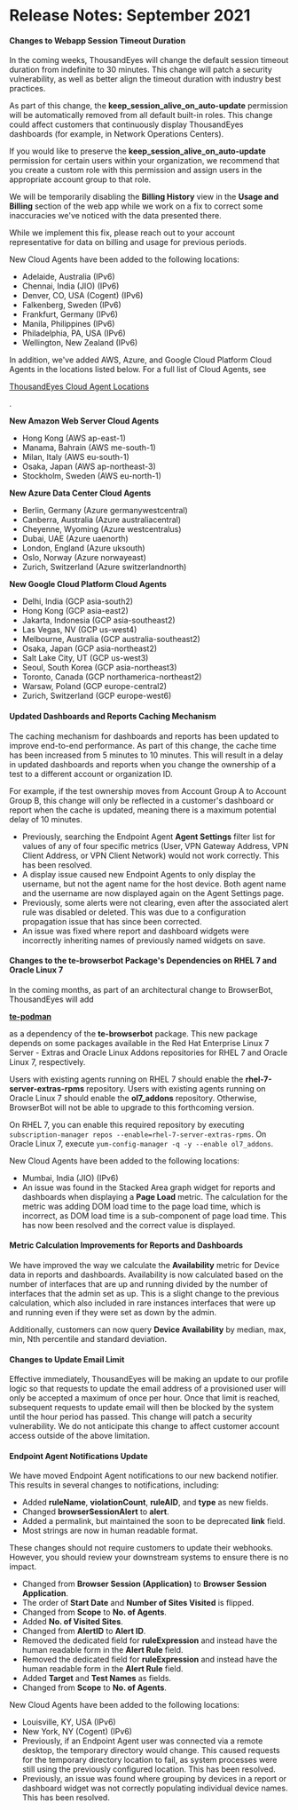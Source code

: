 # Release Notes: September 2021

#### Changes to Webapp Session Timeout Duration <a href="#changes-to-webapp-session-timeout-duration" id="changes-to-webapp-session-timeout-duration"></a>

In the coming weeks, ThousandEyes will change the default session timeout duration from indefinite to 30 minutes. This change will patch a security vulnerability, as well as better align the timeout duration with industry best practices.

As part of this change, the **keep\_session\_alive\_on\_auto-update** permission will be automatically removed from all default built-in roles. This change could affect customers that continuously display ThousandEyes dashboards (for example, in Network Operations Centers).

If you would like to preserve the **keep\_session\_alive\_on\_auto-update** permission for certain users within your organization, we recommend that you create a custom role with this permission and assign users in the appropriate account group to that role.

We will be temporarily disabling the **Billing History** view in the **Usage and Billing** section of the web app while we work on a fix to correct some inaccuracies we've noticed with the data presented there.

While we implement this fix, please reach out to your account representative for data on billing and usage for previous periods.

New Cloud Agents have been added to the following locations:

* Adelaide, Australia (IPv6)
* Chennai, India (JIO) (IPv6)
* Denver, CO, USA (Cogent) (IPv6)
* Falkenberg, Sweden (IPv6)
* Frankfurt, Germany (IPv6)
* Manila, Philippines (IPv6)
* Philadelphia, PA, USA (IPv6)
* Wellington, New Zealand (IPv6)

In addition, we've added AWS, Azure, and Google Cloud Platform Cloud Agents in the locations listed below. For a full list of Cloud Agents, see

[ThousandEyes Cloud Agent Locations](https://www.thousandeyes.com/product/cloud-agents)

.

**New Amazon Web Server Cloud Agents**

* Hong Kong (AWS ap-east-1)
* Manama, Bahrain (AWS me-south-1)
* Milan, Italy (AWS eu-south-1)
* Osaka, Japan (AWS ap-northeast-3)
* Stockholm, Sweden (AWS eu-north-1)

**New Azure Data Center Cloud Agents**

* Berlin, Germany (Azure germanywestcentral)
* Canberra, Australia (Azure australiacentral)
* Cheyenne, Wyoming (Azure westcentralus)
* Dubai, UAE (Azure uaenorth)
* London, England (Azure uksouth)
* Oslo, Norway (Azure norwayeast)
* Zurich, Switzerland (Azure switzerlandnorth)

**New Google Cloud Platform Cloud Agents**

* Delhi, India (GCP asia-south2)
* Hong Kong (GCP asia-east2)
* Jakarta, Indonesia (GCP asia-southeast2)
* Las Vegas, NV (GCP us-west4)
* Melbourne, Australia (GCP australia-southeast2)
* Osaka, Japan (GCP asia-northeast2)
* Salt Lake City, UT (GCP us-west3)
* Seoul, South Korea (GCP asia-northeast3)
* Toronto, Canada (GCP northamerica-northeast2)
* Warsaw, Poland (GCP europe-central2)
* Zurich, Switzerland (GCP europe-west6)

#### Updated Dashboards and Reports Caching Mechanism <a href="#updated-dashboards-and-reports-caching-mechanism" id="updated-dashboards-and-reports-caching-mechanism"></a>

The caching mechanism for dashboards and reports has been updated to improve end-to-end performance. As part of this change, the cache time has been increased from 5 minutes to 10 minutes. This will result in a delay in updated dashboards and reports when you change the ownership of a test to a different account or organization ID.

For example, if the test ownership moves from Account Group A to Account Group B, this change will only be reflected in a customer's dashboard or report when the cache is updated, meaning there is a maximum potential delay of 10 minutes.

* Previously, searching the Endpoint Agent **Agent Settings** filter list for values of any of four specific metrics (User, VPN Gateway Address, VPN Client Address, or VPN Client Network) would not work correctly. This has been resolved.
* A display issue caused new Endpoint Agents to only display the username, but not the agent name for the host device. Both agent name and the username are now displayed again on the Agent Settings page.
* Previously, some alerts were not clearing, even after the associated alert rule was disabled or deleted. This was due to a configuration propagation issue that has since been corrected.
* An issue was fixed where report and dashboard widgets were incorrectly inheriting names of previously named widgets on save.

#### Changes to the te-browserbot Package's Dependencies on RHEL 7 and Oracle Linux 7 <a href="#changes-to-the-te-browserbot-packages-dependencies-on-rhel-7-and-oracle-linux-7" id="changes-to-the-te-browserbot-packages-dependencies-on-rhel-7-and-oracle-linux-7"></a>

In the coming months, as part of an architectural change to BrowserBot, ThousandEyes will add

[**te-podman**](https://podman.io/)

as a dependency of the **te-browserbot** package. This new package depends on some packages available in the Red Hat Enterprise Linux 7 Server - Extras and Oracle Linux Addons repositories for RHEL 7 and Oracle Linux 7, respectively.

Users with existing agents running on RHEL 7 should enable the **rhel-7-server-extras-rpms** repository. Users with existing agents running on Oracle Linux 7 should enable the **ol7\_addons** repository. Otherwise, BrowserBot will not be able to upgrade to this forthcoming version.

On RHEL 7, you can enable this required repository by executing `subscription-manager repos --enable=rhel-7-server-extras-rpms`. On Oracle Linux 7, execute `yum-config-manager -q -y --enable ol7_addons`.

New Cloud Agents have been added to the following locations:

* Mumbai, India (JIO) (IPv6)
* An issue was found in the Stacked Area graph widget for reports and dashboards when displaying a **Page Load** metric. The calculation for the metric was adding DOM load time to the page load time, which is incorrect, as DOM load time is a sub-component of page load time. This has now been resolved and the correct value is displayed.

#### Metric Calculation Improvements for Reports and Dashboards <a href="#metric-calculation-improvements-for-reports-and-dashboards" id="metric-calculation-improvements-for-reports-and-dashboards"></a>

We have improved the way we calculate the **Availability** metric for Device data in reports and dashboards. Availability is now calculated based on the number of interfaces that are up and running divided by the number of interfaces that the admin set as up. This is a slight change to the previous calculation, which also included in rare instances interfaces that were up and running even if they were set as down by the admin.

Additionally, customers can now query **Device Availability** by median, max, min, Nth percentile and standard deviation.

#### Changes to Update Email Limit <a href="#changes-to-update-email-limit" id="changes-to-update-email-limit"></a>

Effective immediately, ThousandEyes will be making an update to our profile logic so that requests to update the email address of a provisioned user will only be accepted a maximum of once per hour. Once that limit is reached, subsequent requests to update email will then be blocked by the system until the hour period has passed. This change will patch a security vulnerability. We do not anticipate this change to affect customer account access outside of the above limitation.

#### Endpoint Agent Notifications Update <a href="#endpoint-agent-notifications-update" id="endpoint-agent-notifications-update"></a>

We have moved Endpoint Agent notifications to our new backend notifier. This results in several changes to notifications, including:

* Added **ruleName**, **violationCount**, **ruleAID**, and **type** as new fields.
* Changed **browserSessionAlert** to **alert**.
* Added a permalink, but maintained the soon to be deprecated **link** field.
* Most strings are now in human readable format.

These changes should not require customers to update their webhooks. However, you should review your downstream systems to ensure there is no impact.

* Changed from **Browser Session (Application)** to **Browser Session Application**.
* The order of **Start Date** and **Number of Sites Visited** is flipped.
* Changed from **Scope** to **No. of Agents**.
* Added **No. of Visited Sites**.
* Changed from **AlertID** to **Alert ID**.
* Removed the dedicated field for **ruleExpression** and instead have the human readable form in the **Alert Rule** field.
* Removed the dedicated field for **ruleExpression** and instead have the human readable form in the **Alert Rule** field.
* Added **Target** and **Test Names** as fields.
* Changed from **Scope** to **No. of Agents**.

New Cloud Agents have been added to the following locations:

* Louisville, KY, USA (IPv6)
* New York, NY (Cogent) (IPv6)
* Previously, if an Endpoint Agent user was connected via a remote desktop, the temporary directory would change. This caused requests for the temporary directory location to fail, as system processes were still using the previously configured location. This has been resolved.
* Previously, an issue was found where grouping by devices in a report or dashboard widget was not correctly populating individual device names. This has been resolved.
